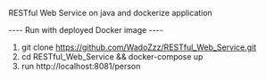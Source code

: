 RESTful Web Service on java and dockerize application



---- Run with deployed Docker image ----

1. git clone https://github.com/WadoZzz/RESTful_Web_Service.git
2. cd RESTful_Web_Service && docker-compose up
3. run http://localhost:8081/person

